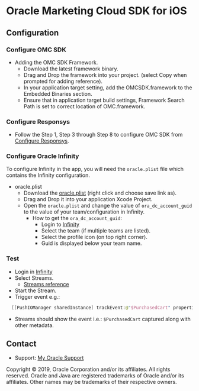 # Oracle Marketing Cloud SDK for iOS

## Configuration

### Configure OMC SDK

- Adding the OMC SDK Framework.
    - Download the latest framework binary.
    - Drag and Drop the framework into your project. (select Copy when prompted for adding reference).
    - In your application target setting, add the OMCSDK.framework to the Embedded Binaries section.
    - Ensure that in application target build settings, Framework Search Path is set to correct location of OMC.framework.
    
### Configure Responsys
  - Follow the Step 1, Step 3 through Step 8 to configure OMC SDK from [Configure Responsys][PushRef].

### Configure Oracle Infinity
To configure Infinity in the app, you will need the `oracle.plist` file which contains the Infinity configuration.
  - oracle.plist
    - Download the [oracle.plist][OraclePlistRef] (right click and choose save link as).
    - Drag and Drop it into your application Xcode Project.
    - Open the `oracle.plist` and change the value of `ora_dc_account_guid` to the value of your team/configuration in Infinity.
        - How to get the `ora_dc_account_guid`:
            - Login to [Infinity][InfinityRef]
            - Select the team (if multiple teams are listed).
            - Select the profile icon (on top right corner).
            - Guid is displayed below your team name.
### Test

  - Login in [Infinity][InfinityRef]
  - Select Streams.
    + [Streams reference][StreamRef]
  - Start the Stream.
  - Trigger event e.g.:

   ```swift
     [[PushIOManager sharedInstance] trackEvent:@"$PurchasedCart" properties:@{@"pid":@"165SFDFD121", @"pname":@"Shirt"}];
   ``` 
  - Streams should show the event i.e.: `$PurchasedCart` captured along with other metadata.

[PushRef]: <https://docs.oracle.com/cloud/latest/marketingcs_gs/OMCFB/ios/step-by-step/>
[InfinityRef]: <http://app.oracleinfinity.com/>
[StreamRef]: <https://docs.oracle.com/cloud/latest/marketingcs_gs/OMCHA/Help/streams.htm>
[OraclePlistRef]: <https://raw.githubusercontent.com/pushio/omc-ios/master/oracle.plist>


## Contact
* Support: [My Oracle Support](http://support.oracle.com)

Copyright © 2019, Oracle Corporation and/or its affiliates. All rights reserved. Oracle and Java are registered trademarks of Oracle and/or its affiliates. Other names may be trademarks of their respective owners.
